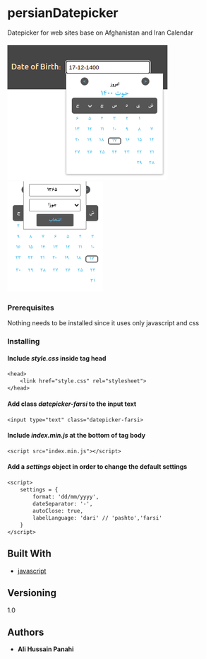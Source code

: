 
# persianDatepicker

Datepicker for web sites base on Afghanistan and Iran Calendar

![datepicker](/img/datepicker.png) ![datepicker](/img/datepicker-2.png)

### Prerequisites

Nothing needs to be installed since it uses only javascript and css


### Installing

#### Include ***style.css*** inside tag head

    <head>
        <link href="style.css" rel="stylesheet">
    </head>

#### Add class ***datepicker-farsi*** to the input text

    <input type="text" class="datepicker-farsi>

#### Include ***index.min.js*** at the bottom of tag body

    <script src="index.min.js"></script>

#### Add a ***settings*** object in order to change the default settings
        
    <script>
        settings = {
            format: 'dd/mm/yyyy',
            dateSeparator: '-',
            autoClose: true,
            labelLanguage: 'dari' // 'pashto','farsi'
        }
    </script>

## Built With

* [javascript](https://www.javascript.com/)

## Versioning

1.0 

## Authors

* **Ali Hussain Panahi**
